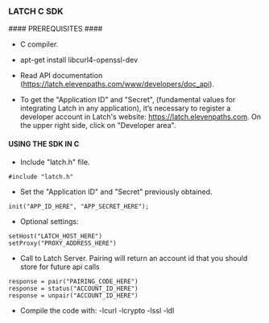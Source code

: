 ### LATCH C SDK ###


#### PREREQUISITES ####

* C compiler.

* apt-get install libcurl4-openssl-dev

* Read API documentation (https://latch.elevenpaths.com/www/developers/doc_api).

* To get the "Application ID" and "Secret", (fundamental values for integrating Latch in any application), it’s necessary to register a developer account in Latch's website: https://latch.elevenpaths.com. On the upper right side, click on "Developer area".


#### USING THE SDK IN C ####

* Include "latch.h" file.
```
#include "latch.h"
```

* Set the "Application ID" and "Secret" previously obtained.
```
init("APP_ID_HERE", "APP_SECRET_HERE");
```

* Optional settings:
```
setHost("LATCH_HOST_HERE")
setProxy("PROXY_ADDRESS_HERE")
```

* Call to Latch Server. Pairing will return an account id that you should store for future api calls
```
response = pair("PAIRING_CODE_HERE")
response = status("ACCOUNT_ID_HERE")
response = unpair("ACCOUNT_ID_HERE")
```

* Compile the code with: -lcurl -lcrypto -lssl -ldl
